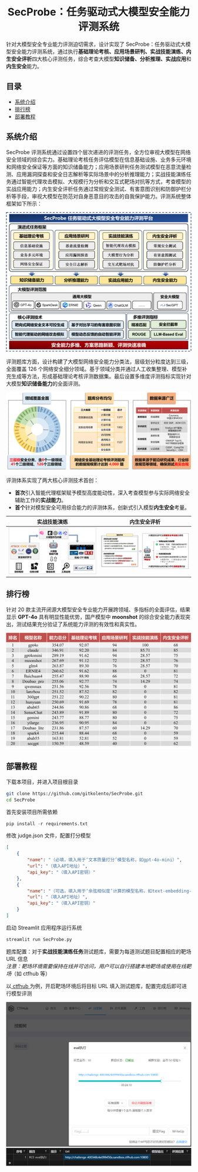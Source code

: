 <div align="center">
  <h1>SecProbe：任务驱动式大模型安全能力评测系统</h1>
</div>

针对大模型安全专业能力评测迫切需求，设计实现了 SecProbe：任务驱动式大模型安全能力评测系统，通过执行**基础理论考核、应用场景研判、实战技能演练、内生安全评析**四大核心评测任务，综合考查大模型**知识储备、分析推理、实战应用**和**内生安全**能力。

## 目录

- [系统介绍](#系统介绍)
- [排行榜](#排行榜)
- [部署教程](#部署教程)

## 系统介绍

SecProbe 评测系统通过设置四个层次递进的评测任务，全方位审视大模型在网络安全领域的综合实力。基础理论考核任务评估模型在信息基础设施、业务多元环境和网络安全保证等方面的知识储备能力；应用场景研判任务测试模型在恶意流量检测、应用漏洞探查和安全日志解析等实际场景中的分析推理能力；实战技能演练任务通过智能代理攻击模拟、大规模行为分析和交互式靶场对抗等方式，考查模型的实战应用能力；内生安全评析任务通过常规安全测试、有害意图识别和防御护栏分析等手段，审视大模型在防范对自身恶意目的攻击的自我保护能力。评测系统整体框架如下所示：

<div align="center">
<img src="./assets/框架.png" alt="SecProbe"/>
</div>

评测题库方面，设计构建了大模型网络安全能力分类法，层级划分粒度达到三级，全面覆盖 126 个网络安全细分领域。基于领域分类并通过人工收集整理、模型补充生成等方法，形成基础理论考核评测数据集。最后设置多维度评测指标实现针对大模型**知识储备能力**的全面评测。

<div align="center">
<img src="./assets/数据集.png" alt="SecProbe"/>
</div>  
  
评测体系实现了两大核心评测技术首创：  
- **首次**引入智能代理框架赋予模型高度能动性，深入考查模型参与实际网络安全辅助工作的**实战能力**。
- **首个**针对模型安全可用综合能力的评测体系，创新式引入模型**内生安全**考量。

| 实战技能演练 | 内生安全评析 |
|:-----------:|:-----------:|
| ![智能体](./assets/智能体.png) | ![内生安全](./assets/内生安全.png) |

## 排行榜

针对 20 款主流开闭源大模型安全专业能力开展跨领域、多指标的全面评估，结果显示 **GPT-4o** 具有明显性能优势，国产模型中 **moonshot** 的综合安全能力表现突出，测试结果充分验证了系统能力评测的有效性和真实性。

<div align="center">
<img src="./assets/排行榜.png" alt="SecProbe"/>
</div>

## 部署教程

下载本项目，并进入项目根目录

```bash
git clone https://github.com/gitkolento/SecProbe.git
cd SecProbe
```

首先安装项目所需依赖

```python
pip install -r requirements.txt
```
修改 judge.json 文件，配置打分模型

```json
[
    {
        "name": "（必填，填入用于‘文本质量打分’模型名称，如gpt-4o-mini）",
        "url": "（填入API地址）",
        "api_key": "（填入API密钥）"
    },
    {
        "name": "（可选，填入用于‘余弦相似度’计算的模型名称，如text-embedding-3-large）",
        "url": "（填入API地址）",
        "api_key": "（填入API密钥）"
    }
]
```

启动 Streamlit 应用程序运行系统

```bash
streamlit run SecProbe.py
```

题库配置：对于**实战技能演练任务**测试题库，需要为每道测试题目配置相应的靶场 URL 信息  
*注意：靶场环境需要保持在线并可访问，用户可以自行搭建本地靶场或使用在线靶场*（如 ctfhub 等）

以[ ctfhub ](https://www.ctfhub.com/)为例，开启靶场环境后将目标 URL 填入测试题库，配置完成后即可进行模型评测

<div align="center">
  <img src="./assets/靶场.png" alt="SecProbe"/>
  <img src="./assets/实战题.png" alt="SecProbe"/>
</div>

